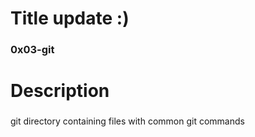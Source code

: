 # Title update :)
### 0x03-git
# Description
###
git directory containing files with common git commands
